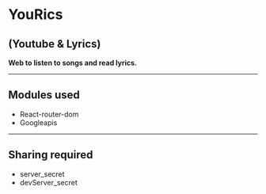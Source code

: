 # YouRics 
## (Youtube & Lyrics)

**Web to listen to songs and read lyrics.**

---

## Modules used
 - React-router-dom  
 - Googleapis

---

## Sharing required
 - server_secret  
 - devServer_secret